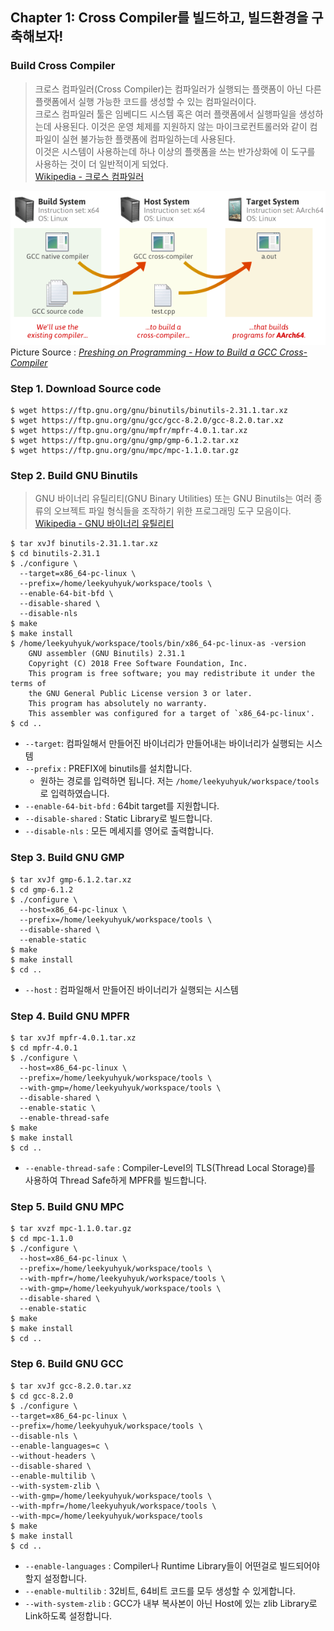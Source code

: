 ## Chapter 1: Cross Compiler를 빌드하고, 빌드환경을 구축해보자!

### Build Cross Compiler

> 크로스 컴파일러(Cross Compiler)는 컴파일러가 실행되는 플랫폼이 아닌 다른 플랫폼에서 실행 가능한 코드를 생성할 수 있는 컴파일러이다.  
크로스 컴파일러 툴은 임베디드 시스템 혹은 여러 플랫폼에서 실행파일을 생성하는데 사용된다.
이것은 운영 체제를 지원하지 않는 마이크로컨트롤러와 같이 컴파일이 실현 불가능한 플랫폼에 컴파일하는데 사용된다.  
이것은 시스템이 사용하는데 하나 이상의 플랫폼을 쓰는 반가상화에 이 도구를 사용하는 것이 더 일반적이게 되었다.  
[Wikipedia - 크로스 컴파일러](https://ko.wikipedia.org/wiki/크로스%20컴파일러)

![GNU GCC Cross Compiler](./GNU-GCC-Cross-Compiler.png)  
Picture Source : *[Preshing on Programming - How to Build a GCC Cross-Compiler
](https://preshing.com/20141119/how-to-build-a-gcc-cross-compiler)*

### Step 1. Download Source code

```
$ wget https://ftp.gnu.org/gnu/binutils/binutils-2.31.1.tar.xz
$ wget https://ftp.gnu.org/gnu/gcc/gcc-8.2.0/gcc-8.2.0.tar.xz
$ wget https://ftp.gnu.org/gnu/mpfr/mpfr-4.0.1.tar.xz
$ wget https://ftp.gnu.org/gnu/gmp/gmp-6.1.2.tar.xz
$ wget https://ftp.gnu.org/gnu/mpc/mpc-1.1.0.tar.gz
```

### Step 2. Build GNU Binutils

> GNU 바이너리 유틸리티(GNU Binary Utilities) 또는 GNU Binutils는 여러 종류의 오브젝트 파일 형식들을 조작하기 위한 프로그래밍 도구 모음이다.  
> [Wikipedia - GNU 바이너리 유틸리티](https://ko.wikipedia.org/wiki/GNU_바이너리_유틸리티)

```
$ tar xvJf binutils-2.31.1.tar.xz
$ cd binutils-2.31.1
$ ./configure \
  --target=x86_64-pc-linux \
  --prefix=/home/leekyuhyuk/workspace/tools \
  --enable-64-bit-bfd \
  --disable-shared \
  --disable-nls
$ make
$ make install
$ /home/leekyuhyuk/workspace/tools/bin/x86_64-pc-linux-as -version
    GNU assembler (GNU Binutils) 2.31.1
    Copyright (C) 2018 Free Software Foundation, Inc.
    This program is free software; you may redistribute it under the terms of
    the GNU General Public License version 3 or later.
    This program has absolutely no warranty.
    This assembler was configured for a target of `x86_64-pc-linux'.
$ cd ..
```

- `--target`: 컴파일해서 만들어진 바이너리가 만들어내는 바이너리가 실행되는 시스템
- `--prefix` : PREFIX에 binutils를 설치합니다.
  - 원하는 경로를 입력하면 됩니다. 저는 `/home/leekyuhyuk/workspace/tools`로 입력하였습니다.
- `--enable-64-bit-bfd` : 64bit target를 지원합니다.
- `--disable-shared` : Static Library로 빌드합니다.
- `--disable-nls` : 모든 메세지를 영어로 출력합니다.

### Step 3. Build GNU GMP

```
$ tar xvJf gmp-6.1.2.tar.xz
$ cd gmp-6.1.2
$ ./configure \
  --host=x86_64-pc-linux \
  --prefix=/home/leekyuhyuk/workspace/tools \
  --disable-shared \
  --enable-static
$ make
$ make install
$ cd ..
```

- `--host` : 컴파일해서 만들어진 바이너리가 실행되는 시스템

### Step 4. Build GNU MPFR

```
$ tar xvJf mpfr-4.0.1.tar.xz
$ cd mpfr-4.0.1
$ ./configure \
  --host=x86_64-pc-linux \
  --prefix=/home/leekyuhyuk/workspace/tools \
  --with-gmp=/home/leekyuhyuk/workspace/tools \
  --disable-shared \
  --enable-static \
  --enable-thread-safe
$ make
$ make install
$ cd ..
```

- `--enable-thread-safe` : Compiler-Level의 TLS(Thread Local Storage)를 사용하여 Thread Safe하게 MPFR를 빌드합니다.

### Step 5. Build GNU MPC

```
$ tar xvzf mpc-1.1.0.tar.gz
$ cd mpc-1.1.0
$ ./configure \
  --host=x86_64-pc-linux \
  --prefix=/home/leekyuhyuk/workspace/tools \
  --with-mpfr=/home/leekyuhyuk/workspace/tools \
  --with-gmp=/home/leekyuhyuk/workspace/tools \
  --disable-shared \
  --enable-static
$ make
$ make install
$ cd ..
```

### Step 6. Build GNU GCC

```
$ tar xvJf gcc-8.2.0.tar.xz
$ cd gcc-8.2.0
$ ./configure \
--target=x86_64-pc-linux \
--prefix=/home/leekyuhyuk/workspace/tools \
--disable-nls \
--enable-languages=c \
--without-headers \
--disable-shared \
--enable-multilib \
--with-system-zlib \
--with-gmp=/home/leekyuhyuk/workspace/tools \
--with-mpfr=/home/leekyuhyuk/workspace/tools \
--with-mpc=/home/leekyuhyuk/workspace/tools
$ make
$ make install
$ cd ..
```

- `--enable-languages` : Compiler나 Runtime Library들이 어떤걸로 빌드되어야 할지 설정합니다.
- `--enable-multilib` : 32비트, 64비트 코드를 모두 생성할 수 있게합니다.
- `--with-system-zlib` : GCC가 내부 복사본이 아닌 Host에 있는 zlib Library로 Link하도록 설정합니다.
